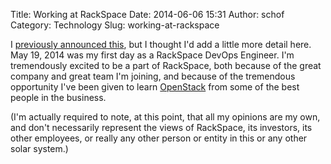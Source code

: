 Title: Working at RackSpace
Date: 2014-06-06 15:31
Author: schof
Category: Technology
Slug: working-at-rackspace

I [previously announced
this](https://twitter.com/schof/status/464903718618427393), but I
thought I'd add a little more detail here. May 19, 2014 was my first day
as a RackSpace DevOps Engineer. I'm tremendously excited to be a part of
RackSpace, both because of the great company and great team I'm joining,
and because of the tremendous opportunity I've been given to learn
[OpenStack](https://www.openstack.org/) from some of the best people in
the business.

(I'm actually required to note, at this point, that all my opinions are
my own, and don't necessarily represent the views of RackSpace, its
investors, its other employees, or really any other person or entity in
this or any other solar system.)

